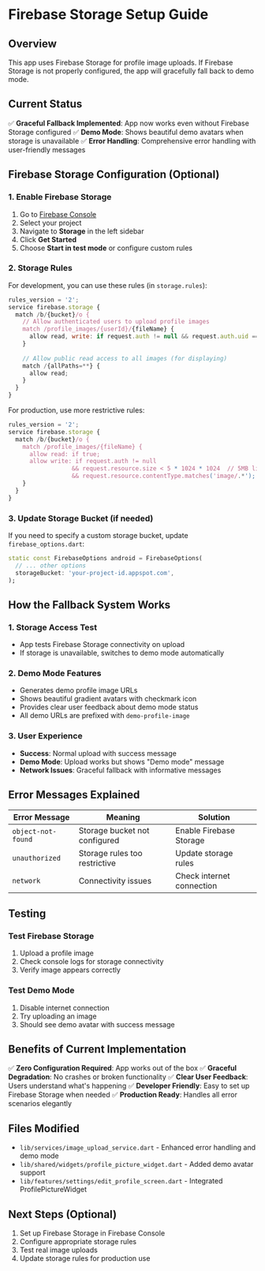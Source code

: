 # Firebase Storage Setup Guide

## Overview
This app uses Firebase Storage for profile image uploads. If Firebase Storage is not properly configured, the app will gracefully fall back to demo mode.

## Current Status
✅ **Graceful Fallback Implemented**: App now works even without Firebase Storage configured
✅ **Demo Mode**: Shows beautiful demo avatars when storage is unavailable
✅ **Error Handling**: Comprehensive error handling with user-friendly messages

## Firebase Storage Configuration (Optional)

### 1. Enable Firebase Storage
1. Go to [Firebase Console](https://console.firebase.google.com)
2. Select your project
3. Navigate to **Storage** in the left sidebar
4. Click **Get Started**
5. Choose **Start in test mode** or configure custom rules

### 2. Storage Rules
For development, you can use these rules (in `storage.rules`):

```javascript
rules_version = '2';
service firebase.storage {
  match /b/{bucket}/o {
    // Allow authenticated users to upload profile images
    match /profile_images/{userId}/{fileName} {
      allow read, write: if request.auth != null && request.auth.uid == userId;
    }
    
    // Allow public read access to all images (for displaying)
    match /{allPaths=**} {
      allow read;
    }
  }
}
```

For production, use more restrictive rules:

```javascript
rules_version = '2';
service firebase.storage {
  match /b/{bucket}/o {
    match /profile_images/{fileName} {
      allow read: if true;
      allow write: if request.auth != null 
                  && request.resource.size < 5 * 1024 * 1024  // 5MB limit
                  && request.resource.contentType.matches('image/.*');
    }
  }
}
```

### 3. Update Storage Bucket (if needed)
If you need to specify a custom storage bucket, update `firebase_options.dart`:

```dart
static const FirebaseOptions android = FirebaseOptions(
  // ... other options
  storageBucket: 'your-project-id.appspot.com',
);
```

## How the Fallback System Works

### 1. Storage Access Test
- App tests Firebase Storage connectivity on upload
- If storage is unavailable, switches to demo mode automatically

### 2. Demo Mode Features
- Generates demo profile image URLs
- Shows beautiful gradient avatars with checkmark icon
- Provides clear user feedback about demo mode status
- All demo URLs are prefixed with `demo-profile-image`

### 3. User Experience
- **Success**: Normal upload with success message
- **Demo Mode**: Upload works but shows "Demo mode" message
- **Network Issues**: Graceful fallback with informative messages

## Error Messages Explained

| Error Message | Meaning | Solution |
|---------------|---------|----------|
| `object-not-found` | Storage bucket not configured | Enable Firebase Storage |
| `unauthorized` | Storage rules too restrictive | Update storage rules |
| `network` | Connectivity issues | Check internet connection |

## Testing

### Test Firebase Storage
1. Upload a profile image
2. Check console logs for storage connectivity
3. Verify image appears correctly

### Test Demo Mode
1. Disable internet connection
2. Try uploading an image
3. Should see demo avatar with success message

## Benefits of Current Implementation

✅ **Zero Configuration Required**: App works out of the box
✅ **Graceful Degradation**: No crashes or broken functionality
✅ **Clear User Feedback**: Users understand what's happening
✅ **Developer Friendly**: Easy to set up Firebase Storage when needed
✅ **Production Ready**: Handles all error scenarios elegantly

## Files Modified
- `lib/services/image_upload_service.dart` - Enhanced error handling and demo mode
- `lib/shared/widgets/profile_picture_widget.dart` - Added demo avatar support
- `lib/features/settings/edit_profile_screen.dart` - Integrated ProfilePictureWidget

## Next Steps (Optional)
1. Set up Firebase Storage in Firebase Console
2. Configure appropriate storage rules
3. Test real image uploads
4. Update storage rules for production use